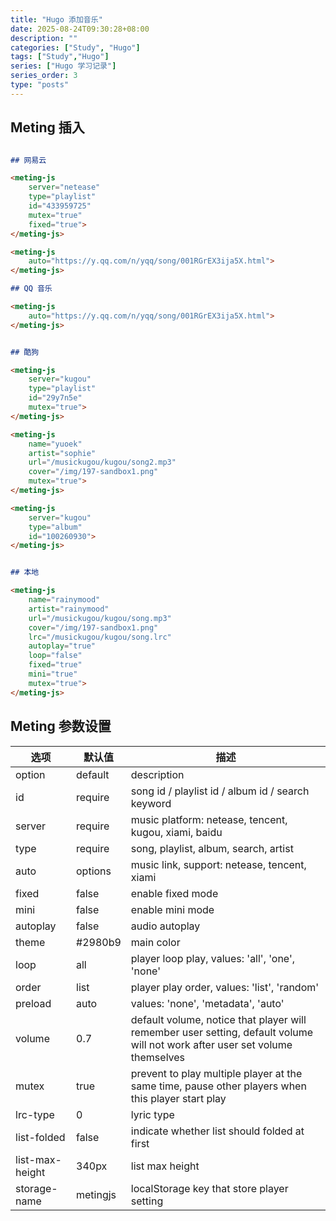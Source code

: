 ```yaml
---
title: "Hugo 添加音乐"
date: 2025-08-24T09:30:28+08:00
description: ""
categories: ["Study", "Hugo"]
tags: ["Study","Hugo"]
series: ["Hugo 学习记录"]
series_order: 3
type: "posts"
---
```


<!-- require APlayer -->
<link rel="stylesheet" href="https://cdn.jsdelivr.net/npm/aplayer/dist/APlayer.min.css">
<script src="https://cdn.jsdelivr.net/npm/aplayer/dist/APlayer.min.js"></script>
<!-- require MetingJS -->
<script src="https://cdn.jsdelivr.net/npm/meting@2/dist/Meting.min.js"></script>


## Meting 插入

```markdown

## 网易云

<meting-js
    server="netease"
    type="playlist"
    id="433959725"
    mutex="true"
    fixed="true">
</meting-js>

<meting-js
    auto="https://y.qq.com/n/yqq/song/001RGrEX3ija5X.html">
</meting-js>

## QQ 音乐

<meting-js
    auto="https://y.qq.com/n/yqq/song/001RGrEX3ija5X.html">
</meting-js>


## 酷狗

<meting-js
    server="kugou"
    type="playlist"
    id="29y7n5e"
    mutex="true">
</meting-js>

<meting-js
    name="yuoek"
    artist="sophie"
    url="/musickugou/kugou/song2.mp3"
    cover="/img/197-sandbox1.png"
    mutex="true">
</meting-js>

<meting-js
    server="kugou"
    type="album"
    id="100260930">
</meting-js>


## 本地 

<meting-js
    name="rainymood"
    artist="rainymood"
    url="/musickugou/kugou/song.mp3"
    cover="/img/197-sandbox1.png"
    lrc="/musickugou/kugou/song.lrc" 
    autoplay="true"
    loop="false"
    fixed="true"
    mini="true"
    mutex="true">
</meting-js>
```


## Meting 参数设置
| 选项 | 默认值 | 描述 |
| --------------- | --------------- | --------------- |
| option	|	default	|	description |
| id	|	require	|	song id / playlist id / album id / search keyword   |
| server	|	require	|	music platform: netease, tencent, kugou, xiami, baidu   |
| type	|	require	|	song, playlist, album, search, artist   |
| auto	|	options	|	music link, support: netease, tencent, xiami    |
| fixed	|	false	|	enable fixed mode   |
| mini	|	false	|	enable mini mode    |
| autoplay	|	false	|	audio autoplay  |
| theme	|	#2980b9	| main color  |
| loop	|	all	|	player loop play, values: 'all', 'one', 'none'  |
| order	|	list	|	player play order, values: 'list', 'random' |
| preload	|	auto	|	values: 'none', 'metadata', 'auto'  |
| volume	|	0.7	| default volume, notice that player will remember user setting, default volume will not work after user set volume themselves    |
| mutex	|	true	|	prevent to play multiple player at the same time, pause other players when this player start play   |
| lrc-type	|	0	| lyric type  |
| list-folded	|	false	|	indicate whether list should folded at first    |
| list-max-height	|	340px	|	list max height     |
| storage-name	|	metingjs	|	localStorage key that store player setting  |


